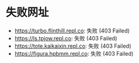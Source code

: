 # 失败网址
- https://turbo.flinthill.repl.co: 失败 (403
Failed)
- https://ls.tpjow.repl.co: 失败 (403
Failed)
- https://tote.kaikaixin.repl.co: 失败 (403
Failed)
- https://figura.hpbmm.repl.co: 失败 (403
Failed)
